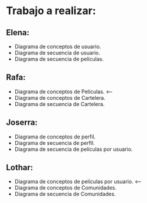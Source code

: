 Trabajo a realizar:
===================

Elena:
------
* Diagrama de conceptos de usuario.
* Diagrama de secuencia de usuario.
* Diagrama de secuencia de películas.

Rafa:
-----
* Diagrama de conceptos de Películas. <--
* Diagrama de conceptos de Cartelera.
* Diagrama de secuencia de Cartelera.

Joserra:
--------
* Diagrama de conceptos de perfil.
* Diagrama de secuencia de perfil.
* Diagrama de secuencia de películas por usuario.


Lothar:
-------
* Diagrama de conceptos de películas por usuario. <--
* Diagrama de conceptos de Comunidades.
* Diagrama de secuencia de Comunidades.
